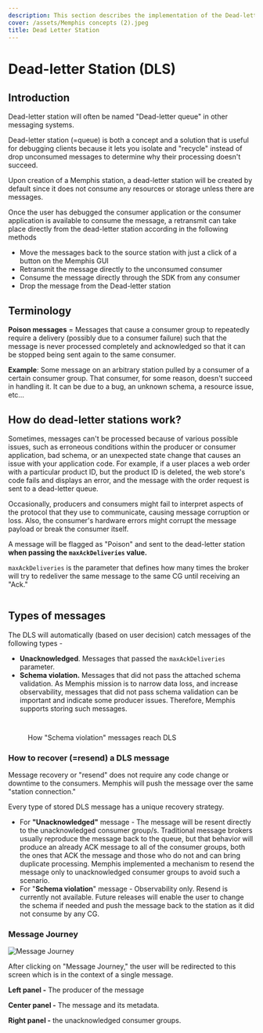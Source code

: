 ```yaml
---
description: This section describes the implementation of the Dead-letter station in Memphis.
cover: /assets/Memphis concepts (2).jpeg
title: Dead Letter Station
---
```


# Dead-letter Station (DLS)

## Introduction

Dead-letter station will often be named "Dead-letter queue" in other messaging systems.

Dead-letter station (=queue) is both a concept and a solution that is useful for debugging clients because it lets you isolate and "recycle" instead of drop unconsumed messages to determine why their processing doesn't succeed.

Upon creation of a Memphis station, a dead-letter station will be created by default since it does not consume any resources or storage unless there are messages.

Once the user has debugged the consumer application or the consumer application is available to consume the message, a retransmit can take place directly from the dead-letter station according in the following methods

* Move the messages back to the source station with just a click of a button on the Memphis GUI
* Retransmit the message directly to the unconsumed consumer
* Consume the message directly through the SDK from any consumer
* Drop the message from the Dead-letter station

## Terminology

**Poison messages** = Messages that cause a consumer group to repeatedly require a delivery (possibly due to a consumer failure) such that the message is never processed completely and acknowledged so that it can be stopped being sent again to the same consumer.

**Example**: Some message on an arbitrary station pulled by a consumer of a certain consumer group. That consumer, for some reason, doesn't succeed in handling it. It can be due to a bug, an unknown schema, a resource issue, etc…

## How do dead-letter stations work?

Sometimes, messages can't be processed because of various possible issues, such as erroneous conditions within the producer or consumer application, bad schema, or an unexpected state change that causes an issue with your application code. For example, if a user places a web order with a particular product ID, but the product ID is deleted, the web store's code fails and displays an error, and the message with the order request is sent to a dead-letter queue.

Occasionally, producers and consumers might fail to interpret aspects of the protocol that they use to communicate, causing message corruption or loss. Also, the consumer's hardware errors might corrupt the message payload or break the consumer itself.

A message will be flagged as "Poison" and sent to the dead-letter station **when passing the `maxAckDeliveries` value.**

`maxAckDeliveries` is the parameter that defines how many times the broker will try to redeliver the same message to the same CG until receiving an "Ack."

<figure><img src="/assets/dls.jpeg" alt=""><figcaption></figcaption></figure>

## Types of messages

The DLS will automatically (based on user decision) catch messages of the following types -

* **Unacknowledged**. Messages that passed the `maxAckDeliveries` parameter.
* **Schema violation.** Messages that did not pass the attached schema validation. As Memphis mission is to narrow data loss, and increase observability, messages that did not pass schema validation can be important and indicate some producer issues. Therefore, Memphis supports storing such messages.

<img src="/assets/Screen Shot 2023-01-07 at 21.10.04.png" alt="" data-size="original">

<figure><img src="/assets/schemaverse.jpeg" alt=""><figcaption><p>How "Schema violation" messages reach DLS</p></figcaption></figure>

### How to recover (=resend) a DLS message

Message recovery or "resend" does not require any code change or downtime to the consumers. Memphis will push the message over the same "station connection."

Every type of stored DLS message has a unique recovery strategy.

* For **"Unacknowledged"** message - The message will be resent directly to the unacknowledged consumer group/s. Traditional message brokers usually reproduce the message back to the queue, but that behavior will produce an already ACK message to all of the consumer groups, both the ones that ACK the message and those who do not and can bring duplicate processing. Memphis implemented a mechanism to resend the message only to unacknowledged consumer groups to avoid such a scenario.
* For "**Schema violation**" message - Observability only. Resend is currently not available. Future releases will enable the user to change the schema if needed and push the message back to the station as it did not consume by any CG.&#x20;

### Message Journey

![Message Journey](/assets/3.jpg)

After clicking on "Message Journey," the user will be redirected to this screen which is in the context of a single message.

**Left panel -** The producer of the message

**Center panel -** The message and its metadata.

**Right panel -** the unacknowledged consumer groups.
